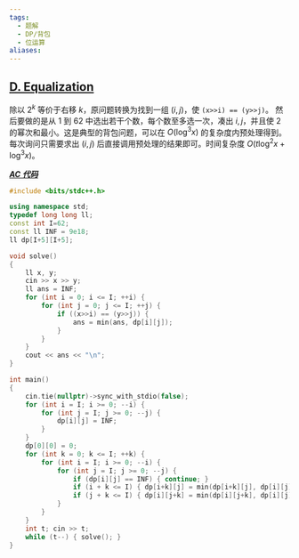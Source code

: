 ```yaml
---
tags:
  - 题解
  - DP/背包
  - 位运算
aliases:
---
```

## [D. Equalization](https://codeforces.com/contest/2075/problem/D)

除以 $2^k$ 等价于右移 $k$，原问题转换为找到一组 $(i,j)$，使 `(x>>i) == (y>>j)`。
然后要做的是从 $1$ 到 $62$ 中选出若干个数，每个数至多选一次，凑出 $i,j$，并且使 $2$ 的幂次和最小。这是典型的背包问题，可以在 $O(\log^3x)$ 的复杂度内预处理得到。
每次询问只需要求出 $(i,j)$ 后直接调用预处理的结果即可。时间复杂度 $O(t\log^2x+\log^3x)$。

[***AC 代码***](https://codeforces.com/contest/2075/submission/311196521)

```cpp
#include <bits/stdc++.h>

using namespace std;
typedef long long ll;
const int I=62;
const ll INF = 9e18;
ll dp[I+5][I+5];

void solve()
{
    ll x, y;
    cin >> x >> y;
    ll ans = INF;
    for (int i = 0; i <= I; ++i) {
        for (int j = 0; j <= I; ++j) {
            if ((x>>i) == (y>>j)) { 
                ans = min(ans, dp[i][j]);
            }
        }
    }
    cout << ans << "\n";
}

int main()
{
	cin.tie(nullptr)->sync_with_stdio(false);
    for (int i = I; i >= 0; --i) {
        for (int j = I; j >= 0; --j) {
            dp[i][j] = INF;
        }
    }
    dp[0][0] = 0;
    for (int k = 0; k <= I; ++k) {
        for (int i = I; i >= 0; --i) {
            for (int j = I; j >= 0; --j) {
                if (dp[i][j] == INF) { continue; }
                if (i + k <= I) { dp[i+k][j] = min(dp[i+k][j], dp[i][j] + (1LL<<k)); }
                if (j + k <= I) { dp[i][j+k] = min(dp[i][j+k], dp[i][j] + (1LL<<k)); }
            }
        }
    }
	int t; cin >> t;
	while (t--) { solve(); }
}
```
